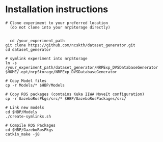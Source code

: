 # Installation instructions

    # Clone experiment to your preferred location
      (do not clone into your nrpStorage directly)


	  cd /your_experiment_path
    git clone https://github.com/ncskth/dataset_generator.git
    cd dataset_generator

    # symlink experiment into nrpStorage
    ln -s /your_experiment_path/dataset_generator/NRPExp_DVSDatabaseGenerator $HOME/.opt/nrpStorage/NRPExp_DVSDatabaseGenerator

    # Copy Model files
    cp -r Models/* $HBP/Models

    # Copy ROS packages (contains Kuka IIWA MoveIt configuration)
    cp -r GazeboRosPkgs/src/* $HBP/GazeboRosPackages/src/

    # Link new models
    cd $HBP/Models
    ./create-symlinks.sh

    # Compile ROS Packages
    cd $HBP/GazeboRosPkgs
    catkin_make -j8
